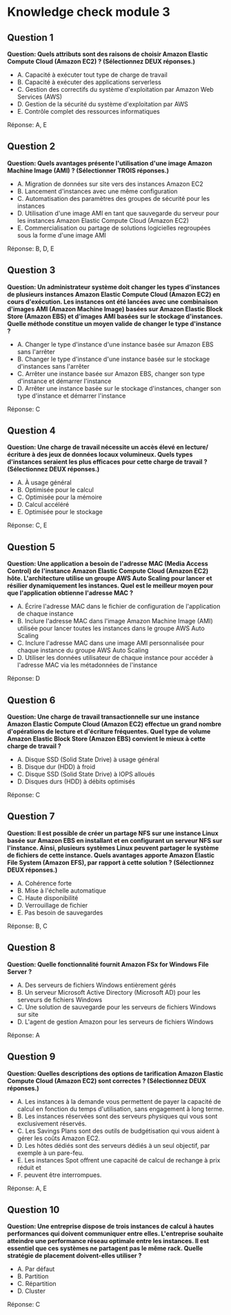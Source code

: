 # Knowledge check module 3

## Question 1

**Question: Quels attributs sont des raisons de choisir Amazon Elastic Compute Cloud (Amazon EC2) ? (Sélectionnez DEUX réponses.)**

- A. Capacité à exécuter tout type de charge de travail
- B. Capacité à exécuter des applications serverless
- C. Gestion des correctifs du système d'exploitation par Amazon Web Services (AWS)
- D. Gestion de la sécurité du système d'exploitation par AWS
- E. Contrôle complet des ressources informatiques

Réponse: A, E

## Question 2

**Question: Quels avantages présente l'utilisation d'une image Amazon Machine Image (AMI) ? (Sélectionner TROIS réponses.)**

- A. Migration de données sur site vers des instances Amazon EC2
- B. Lancement d'instances avec une même configuration
- C. Automatisation des paramètres des groupes de sécurité pour les instances
- D. Utilisation d'une image AMI en tant que sauvegarde du serveur pour les instances Amazon Elastic Compute Cloud (Amazon EC2)
- E. Commercialisation ou partage de solutions logicielles regroupées sous la forme d'une image AMI

Réponse: B, D, E

## Question 3

**Question: Un administrateur système doit changer les types d'instances de plusieurs instances Amazon Elastic Compute Cloud (Amazon EC2) en cours d'exécution. Les instances ont été lancées avec une combinaison d'images AMI (Amazon Machine Image) basées sur Amazon Elastic Block Store (Amazon EBS) et d'images AMI basées sur le stockage d'instances. Quelle méthode constitue un moyen valide de changer le type d'instance ?**

- A. Changer le type d'instance d'une instance basée sur Amazon EBS sans l'arrêter
- B. Changer le type d'instance d'une instance basée sur le stockage d'instances sans l'arrêter
- C. Arrêter une instance basée sur Amazon EBS, changer son type d'instance et démarrer l'instance
- D. Arrêter une instance basée sur le stockage d'instances, changer son type d'instance et démarrer l'instance

Réponse: C

## Question 4

**Question: Une charge de travail nécessite un accès élevé en lecture/écriture à des jeux de données locaux volumineux. Quels types d'instances seraient les plus efficaces pour cette charge de travail ? (Sélectionnez DEUX réponses.)**

- A. À usage général
- B. Optimisée pour le calcul
- C. Optimisée pour la mémoire
- D. Calcul accéléré
- E. Optimisée pour le stockage

Réponse: C, E

## Question 5

**Question: Une application a besoin de l'adresse MAC (Media Access Control) de l'instance Amazon Elastic Compute Cloud (Amazon EC2) hôte. L'architecture utilise un groupe AWS Auto Scaling pour lancer et résilier dynamiquement les instances. Quel est le meilleur moyen pour que l'application obtienne l'adresse MAC ?**

- A. Écrire l'adresse MAC dans le fichier de configuration de l'application de chaque instance
- B. Inclure l'adresse MAC dans l'image Amazon Machine Image (AMI) utilisée pour lancer toutes les instances dans le groupe AWS Auto Scaling
- C. Inclure l'adresse MAC dans une image AMI personnalisée pour chaque instance du groupe AWS Auto Scaling
- D. Utiliser les données utilisateur de chaque instance pour accéder à l'adresse MAC via les métadonnées de l'instance

Réponse: D

## Question 6

**Question: Une charge de travail transactionnelle sur une instance Amazon Elastic Compute Cloud (Amazon EC2) effectue un grand nombre d'opérations de lecture et d'écriture fréquentes. Quel type de volume Amazon Elastic Block Store (Amazon EBS) convient le mieux à cette charge de travail ?**

- A. Disque SSD (Solid State Drive) à usage général
- B. Disque dur (HDD) à froid
- C. Disque SSD (Solid State Drive) à IOPS alloués
- D. Disques durs (HDD) à débits optimisés

Réponse: C

## Question 7

**Question: Il est possible de créer un partage NFS sur une instance Linux basée sur Amazon EBS en installant et en configurant un serveur NFS sur l'instance. Ainsi, plusieurs systèmes Linux peuvent partager le système de fichiers de cette instance. Quels avantages apporte Amazon Elastic File System (Amazon EFS), par rapport à cette solution ? (Sélectionnez DEUX réponses.)**

- A. Cohérence forte
- B. Mise à l'échelle automatique
- C. Haute disponibilité
- D. Verrouillage de fichier
- E. Pas besoin de sauvegardes

Réponse: B, C

## Question 8

**Question: Quelle fonctionnalité fournit Amazon FSx for Windows File Server ?**

- A. Des serveurs de fichiers Windows entièrement gérés
- B. Un serveur Microsoft Active Directory (Microsoft AD) pour les serveurs de fichiers Windows
- C. Une solution de sauvegarde pour les serveurs de fichiers Windows sur site
- D. L'agent de gestion Amazon pour les serveurs de fichiers Windows

Réponse: A

## Question 9

**Question: Quelles descriptions des options de tarification Amazon Elastic Compute Cloud (Amazon EC2) sont correctes ? (Sélectionnez DEUX réponses.)**

- A. Les instances à la demande vous permettent de payer la capacité de calcul en fonction du temps d'utilisation, sans engagement à long terme.
- B. Les instances réservées sont des serveurs physiques qui vous sont exclusivement réservés.
- C. Les Savings Plans sont des outils de budgétisation qui vous aident à gérer les coûts Amazon EC2.
- D. Les hôtes dédiés sont des serveurs dédiés à un seul objectif, par exemple à un pare-feu.
- E. Les instances Spot offrent une capacité de calcul de rechange à prix réduit et
- F. peuvent être interrompues.

Réponse: A, E

## Question 10

**Question: Une entreprise dispose de trois instances de calcul à hautes performances qui doivent communiquer entre elles. L'entreprise souhaite atteindre une performance réseau optimale entre les instances. Il est essentiel que ces systèmes ne partagent pas le même rack. Quelle stratégie de placement doivent-elles utiliser ?**

- A. Par défaut
- B. Partition
- C. Répartition
- D. Cluster

Réponse: C
